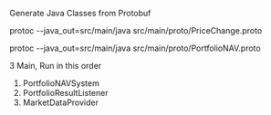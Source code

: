 Generate Java Classes from Protobuf

protoc --java_out=src/main/java src/main/proto/PriceChange.proto

protoc --java_out=src/main/java src/main/proto/PortfolioNAV.proto

3 Main, Run in this order

1. PortfolioNAVSystem
2. PortfolioResultListener
3. MarketDataProvider